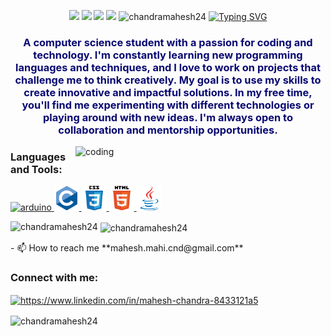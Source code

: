 <p align="center">
    <a href="https://github.com/ChandraMahesh24/ChandraMahesh24"><img src="https://img.shields.io/badge/status-updating-brightgreen.svg"></a>
    <a href="https://github.com/ChandraMahesh24/ChandraMahesh24/graphs/contributors"><img src="https://img.shields.io/github/contributors/ChandraMahesh24/ChandraMahesh24?color=blue"></a>
    <a href="https://github.com/ChandraMahesh24/ChandraMahesh24/stargazers"><img src="https://img.shields.io/github/stars/ChandraMahesh24/ChandraMahesh24.svg?logo=github"></a>
    <a href="https://github.com/ChandraMahesh24/ChandraMahesh24/network/members"><img src="https://img.shields.io/github/forks/ChandraMahesh24/ChandraMahesh24.svg?color=blue&logo=github"></a>
<img
    src="https://komarev.com/ghpvc/?username=chandramahesh24&label=Profile%20views&color=0e75b6&style=flat"
    alt="chandramahesh24"</p>
<a href="https://git.io/typing-svg"><img src="https://readme-typing-svg.demolab.com?font=Fira+Code&weight=6000&size=28&duration=5304&pause=1000&color=1F37F7&background=FFD22800&center=true&vCenter=true&width=850&lines=Hi+there+%F0%9F%91%8BI+am+Mahesh+Chandra+;+Welcome+to+My+Profile!+;Always+learning+new+things" alt="Typing SVG" /></a>
<h3 align="center"style="color: rgb(9, 9, 114)">
 A computer science student with a passion for coding and
  technology. I'm constantly learning new programming languages and techniques,
  and I love to work on projects that challenge me to think creatively. My goal
  is to use my skills to create innovative and impactful solutions. In my free
  time, you'll find me experimenting with different technologies or playing
  around with new ideas. I'm always open to collaboration and mentorship
  opportunities.
</h3>
<img
  align="right"
  alt="coding"
  width="400"
  src="https://media3.giphy.com/media/qgQUggAC3Pfv687qPC/giphy.gif?cid=ecf05e47vqmrx8vappev0f2ifkwsuskvjny1k7ocda0o8ltu&rid=giphy.gif&ct=g"
/>

<h3 align="left">Languages and Tools:</h3>
<p align="left">
  <a href="https://www.arduino.cc/" target="_blank" rel="noreferrer">
    <img
      src="https://cdn.worldvectorlogo.com/logos/arduino-1.svg"
      alt="arduino"
      width="40"
      height="40"
    />
  </a>
  <a href="https://www.cprogramming.com/" target="_blank" rel="noreferrer">
    <img
      src="https://raw.githubusercontent.com/devicons/devicon/master/icons/c/c-original.svg"
      alt="c"
      width="40"
      height="40"
    />
  </a>
  <a href="https://www.w3schools.com/css/" target="_blank" rel="noreferrer">
    <img
      src="https://raw.githubusercontent.com/devicons/devicon/master/icons/css3/css3-original-wordmark.svg"
      alt="css3"
      width="40"
      height="40"
    />
  </a>
  <a href="https://www.w3.org/html/" target="_blank" rel="noreferrer">
    <img
      src="https://raw.githubusercontent.com/devicons/devicon/master/icons/html5/html5-original-wordmark.svg"
      alt="html5"
      width="40"
      height="40"
    />
  </a>
  <a href="https://www.java.com" target="_blank" rel="noreferrer">
    <img
      src="https://raw.githubusercontent.com/devicons/devicon/master/icons/java/java-original.svg"
      alt="java"
      width="40"
      height="40"
    />
  </a>
</p>

<p>
  <img
    align="left"
    src="https://github-readme-stats.vercel.app/api/top-langs?username=chandramahesh24&show_icons=true&locale=en&layout=compact"
    alt="chandramahesh24"
  />
</p>

<p>
  &nbsp;<img
    align="center"
    src="https://github-readme-stats.vercel.app/api?username=chandramahesh24&show_icons=true&locale=en"
    alt="chandramahesh24"
  />
</p>
- 📫 How to reach me **mahesh.mahi.cnd@gmail.com**

<h3 align="left">Connect with me:</h3>
<p align="left">
  <a
    href="https://in.linkedin.com/in/mahesh-chandra-8433121a5"
    target="blank"
    ><img
      align="center"
      src="https://raw.githubusercontent.com/rahuldkjain/github-profile-readme-generator/master/src/images/icons/Social/linked-in-alt.svg"
      alt="https://www.linkedin.com/in/mahesh-chandra-8433121a5"
      height="30"
      width="40"
  /></a>
</p>

<p>
  <img
    align="center"
    src="https://github-readme-streak-stats.herokuapp.com/?user=chandramahesh24&"
    alt="chandramahesh24"
  />
</p>

